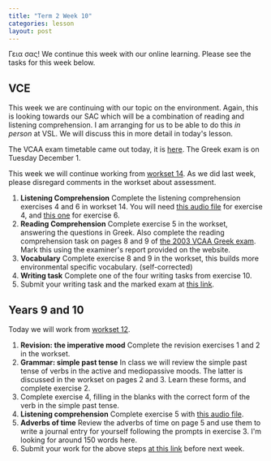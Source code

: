 ```yaml
---
title: "Term 2 Week 10"
categories: lesson
layout: post
---
```


Γεια σας! We continue this week with our online learning. Please see the tasks
for this week below.

## VCE

This week we are continuing with our topic on the environment. Again, this is
looking towards our SAC which will be a combination of reading and listening
comprehension. I am arranging for us to be able to do this *in person* at VSL.
We will discuss this in more detail in today's lesson.

The VCAA exam timetable came out today, it is
[here](https://www.vcaa.vic.edu.au/administration/Key-dates/Pages/VCE-exam-timetable.aspx).
The Greek exam is on Tuesday December 1.

This week we will continue working from [workset
14](/vsl-greek/assets/GreekUnit3WB2WS14.pdf). As we did last week, please
disregard comments in the workset about assessment.

1. **Listening Comprehension** Complete the listening comprehension exercises 4
   and 6 in workset 14. You will need [this audio
   file](/vsl-greek/assets/GreekUnit3WB2WS14Track_07.mp3) for exercise 4, and
   [this one](/vsl-greek/assets/GreekUnit3WB2WS14Track_08.mp3) for exercise 6.
2. **Reading Comprehension** Complete exercise 5 in the workset, answering the
   questions in Greek. Also complete the reading comprehension task on pages 8
   and 9 of [the 2003 VCAA Greek
   exam](https://www.vcaa.vic.edu.au/assessment/vce-assessment/past-examinations/Pages/Greek.aspx).
   Mark this using the examiner's report provided on the website.
3. **Vocabulary** Complete exercise 8 and 9 in the workset, this builds more
   environmental specific vocabulary. (self-corrected)
5. **Writing task** Complete one of the four writing tasks from exercise 10.
6. Submit your writing task and the marked exam at [this
   link](https://www.dropbox.com/request/9wgeI91BrOsb8BfqOSQZ).

## Years 9 and 10

Today we will work from [workset 12](/vsl-greek/assets/GreekYr9WB2WS12.pdf).

1. **Revision: the imperative mood** Complete the revision exercises 1 and 2 in the workset.
2. **Grammar: simple past tense** In class we will review the simple past tense
   of verbs in the active and mediopassive moods. The latter is discussed in the
   workset on pages 2 and 3. Learn these forms, and complete exercise 2.
4. Complete exercise 4, filling in the blanks with the correct form of the verb
   in the simple past tense.
5. **Listening comprehension** Complete exercise 5 with [this audio
   file](/vsl-greek/assets/GreekYr9WB2WS12Track_07.mp3).
3. **Adverbs of time** Review the adverbs of time on page 5 and use them to
   write a journal entry for yourself following the prompts in exercise 3. I'm
   looking for around 150 words here.
6. Submit your work for the above steps [at this
   link](https://www.dropbox.com/request/mZCiVKm7zDtsGlYrJkTM) before next week.
